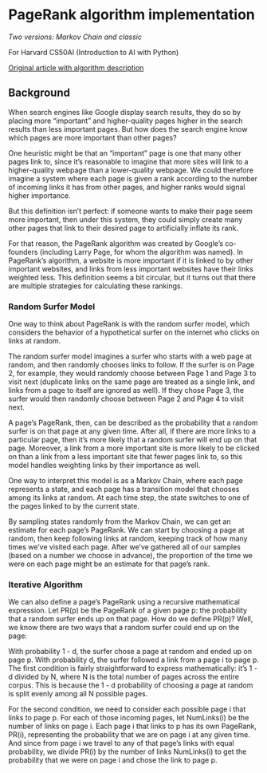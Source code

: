 # PageRank algorithm implementation
*Two versions: Markov Chain and classic*

For Harvard CS50AI (Introduction to AI with Python)

[Original article with algorithm description](https://www.cs.princeton.edu/~chazelle/courses/BIB/pagerank.htm)

## Background
When search engines like Google display search results, they do so by placing more “important” and higher-quality pages higher in the search results than less important pages. But how does the search engine know which pages are more important than other pages?

One heuristic might be that an “important” page is one that many other pages link to, since it’s reasonable to imagine that more sites will link to a higher-quality webpage than a lower-quality webpage. We could therefore imagine a system where each page is given a rank according to the number of incoming links it has from other pages, and higher ranks would signal higher importance.

But this definition isn’t perfect: if someone wants to make their page seem more important, then under this system, they could simply create many other pages that link to their desired page to artificially inflate its rank.

For that reason, the PageRank algorithm was created by Google’s co-founders (including Larry Page, for whom the algorithm was named). In PageRank’s algorithm, a website is more important if it is linked to by other important websites, and links from less important websites have their links weighted less. This definition seems a bit circular, but it turns out that there are multiple strategies for calculating these rankings.

### Random Surfer Model
One way to think about PageRank is with the random surfer model, which considers the behavior of a hypothetical surfer on the internet who clicks on links at random.

The random surfer model imagines a surfer who starts with a web page at random, and then randomly chooses links to follow. If the surfer is on Page 2, for example, they would randomly choose between Page 1 and Page 3 to visit next (duplicate links on the same page are treated as a single link, and links from a page to itself are ignored as well). If they chose Page 3, the surfer would then randomly choose between Page 2 and Page 4 to visit next.

A page’s PageRank, then, can be described as the probability that a random surfer is on that page at any given time. After all, if there are more links to a particular page, then it’s more likely that a random surfer will end up on that page. Moreover, a link from a more important site is more likely to be clicked on than a link from a less important site that fewer pages link to, so this model handles weighting links by their importance as well.

One way to interpret this model is as a Markov Chain, where each page represents a state, and each page has a transition model that chooses among its links at random. At each time step, the state switches to one of the pages linked to by the current state.

By sampling states randomly from the Markov Chain, we can get an estimate for each page’s PageRank. We can start by choosing a page at random, then keep following links at random, keeping track of how many times we’ve visited each page. After we’ve gathered all of our samples (based on a number we choose in advance), the proportion of the time we were on each page might be an estimate for that page’s rank.

### Iterative Algorithm

We can also define a page’s PageRank using a recursive mathematical expression. Let PR(p) be the PageRank of a given page p: the probability that a random surfer ends up on that page. How do we define PR(p)? Well, we know there are two ways that a random surfer could end up on the page:

With probability 1 - d, the surfer chose a page at random and ended up on page p.
With probability d, the surfer followed a link from a page i to page p.
The first condition is fairly straightforward to express mathematically: it’s 1 - d divided by N, where N is the total number of pages across the entire corpus. This is because the 1 - d probability of choosing a page at random is split evenly among all N possible pages.

For the second condition, we need to consider each possible page i that links to page p. For each of those incoming pages, let NumLinks(i) be the number of links on page i. Each page i that links to p has its own PageRank, PR(i), representing the probability that we are on page i at any given time. And since from page i we travel to any of that page’s links with equal probability, we divide PR(i) by the number of links NumLinks(i) to get the probability that we were on page i and chose the link to page p.
